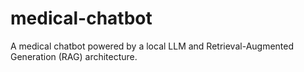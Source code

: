 # medical-chatbot
A medical chatbot powered by a local LLM and Retrieval-Augmented Generation (RAG) architecture.

